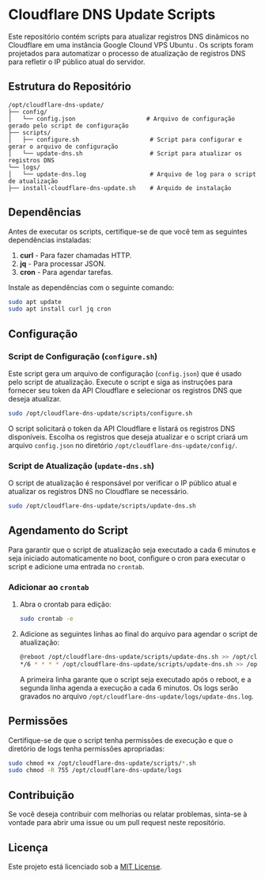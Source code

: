 # Cloudflare DNS Update Scripts

Este repositório contém scripts para atualizar registros DNS dinâmicos no Cloudflare em uma instância Google Clound VPS Ubuntu . Os scripts foram projetados para automatizar o processo de atualização de registros DNS para refletir o IP público atual do servidor.

## Estrutura do Repositório

```
/opt/cloudflare-dns-update/
├── config/
│   └── config.json                    # Arquivo de configuração gerado pelo script de configuração
├── scripts/
│   ├── configure.sh                    # Script para configurar e gerar o arquivo de configuração
│   └── update-dns.sh                   # Script para atualizar os registros DNS
└── logs/
│   └── update-dns.log                  # Arquivo de log para o script de atualização
├── install-cloudflare-dns-update.sh    # Arquido de instalação

```

## Dependências

Antes de executar os scripts, certifique-se de que você tem as seguintes dependências instaladas:

1. **curl** - Para fazer chamadas HTTP.
2. **jq** - Para processar JSON.
3. **cron** - Para agendar tarefas.

Instale as dependências com o seguinte comando:

```bash
sudo apt update
sudo apt install curl jq cron
```

## Configuração

### Script de Configuração (`configure.sh`)

Este script gera um arquivo de configuração (`config.json`) que é usado pelo script de atualização. Execute o script e siga as instruções para fornecer seu token da API Cloudflare e selecionar os registros DNS que deseja atualizar.

```bash
sudo /opt/cloudflare-dns-update/scripts/configure.sh
```

O script solicitará o token da API Cloudflare e listará os registros DNS disponíveis. Escolha os registros que deseja atualizar e o script criará um arquivo `config.json` no diretório `/opt/cloudflare-dns-update/config/`.

### Script de Atualização (`update-dns.sh`)

O script de atualização é responsável por verificar o IP público atual e atualizar os registros DNS no Cloudflare se necessário.

```bash
sudo /opt/cloudflare-dns-update/scripts/update-dns.sh
```

## Agendamento do Script

Para garantir que o script de atualização seja executado a cada 6 minutos e seja iniciado automaticamente no boot, configure o cron para executar o script e adicione uma entrada no `crontab`.

### Adicionar ao `crontab`

1. Abra o crontab para edição:

    ```bash
    sudo crontab -e
    ```

2. Adicione as seguintes linhas ao final do arquivo para agendar o script de atualização:

    ```bash
    @reboot /opt/cloudflare-dns-update/scripts/update-dns.sh >> /opt/cloudflare-dns-update/logs/update-dns.log 2>&1
    */6 * * * * /opt/cloudflare-dns-update/scripts/update-dns.sh >> /opt/cloudflare-dns-update/logs/update-dns.log 2>&1
    ```

   A primeira linha garante que o script seja executado após o reboot, e a segunda linha agenda a execução a cada 6 minutos. Os logs serão gravados no arquivo `/opt/cloudflare-dns-update/logs/update-dns.log`.

## Permissões

Certifique-se de que o script tenha permissões de execução e que o diretório de logs tenha permissões apropriadas:

```bash
sudo chmod +x /opt/cloudflare-dns-update/scripts/*.sh
sudo chmod -R 755 /opt/cloudflare-dns-update/logs
```

## Contribuição

Se você deseja contribuir com melhorias ou relatar problemas, sinta-se à vontade para abrir uma issue ou um pull request neste repositório.

## Licença

Este projeto está licenciado sob a [MIT License](LICENSE).
